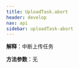 ```yaml
---
title: UploadTask.abort
header: develop
nav: api
sidebar: uploadTask-abort
---
```




**解释**：中断上传任务

**方法参数**：无